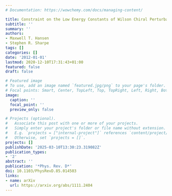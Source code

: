 ```yaml
---
# Documentation: https://wowchemy.com/docs/managing-content/

title: Constraint on the Low Energy Constants of Wilson Chiral Perturbation Theory
subtitle: ''
summary: ''
authors:
- Maxwell T. Hansen
- Stephen R. Sharpe
tags: []
categories: []
date: '2012-01-01'
lastmod: 2020-12-10T17:31:43+01:00
featured: false
draft: false

# Featured image
# To use, add an image named `featured.jpg/png` to your page's folder.
# Focal points: Smart, Center, TopLeft, Top, TopRight, Left, Right, BottomLeft, Bottom, BottomRight.
image:
  caption: ''
  focal_point: ''
  preview_only: false

# Projects (optional).
#   Associate this post with one or more of your projects.
#   Simply enter your project's folder or file name without extension.
#   E.g. `projects = ["internal-project"]` references `content/project/deep-learning/index.md`.
#   Otherwise, set `projects = []`.
projects: []
publishDate: '2025-03-10T13:30:23.319082Z'
publication_types:
- '2'
abstract: ''
publication: '*Phys. Rev. D*'
doi: 10.1103/PhysRevD.85.014503
links:
- name: arXiv
  url: https://arxiv.org/abs/1111.2404
---
```

